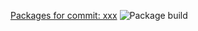 [Packages for commit: xxx](https://github.com/legleux/test)
![Package build](https://github.com/legleux/gha_docker/actions/workflows/main.yml/badge.svg)
